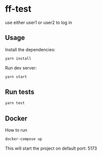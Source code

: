 # ff-test
use either user1 or user2 to log in

## Usage

Install the dependencies:

```sh
yarn install
```

Run dev server:

```sh
yarn start
```

## Run tests

```sh
yarn test
```

## Docker

How to run

```sh
docker-compose up
```
This will start the project on default port: 5173
